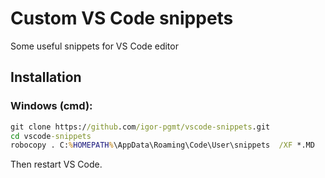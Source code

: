 # Custom VS Code snippets

Some useful snippets for VS Code editor

## Installation
### Windows (cmd):
```cmd
git clone https://github.com/igor-pgmt/vscode-snippets.git
cd vscode-snippets
robocopy . C:%HOMEPATH%\AppData\Roaming\Code\User\snippets  /XF *.MD
```
Then restart VS Code.